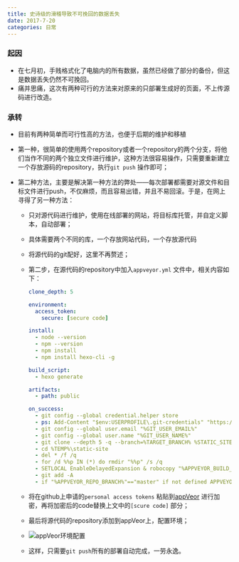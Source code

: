 ```yaml
---
title: 史诗级的滑稽导致不可挽回的数据丢失
date: 2017-7-20
categories: 日常
---
```


### 起因

- 在七月初，手贱格式化了电脑内的所有数据，虽然已经做了部分的备份，但这是数据丢失仍然不可挽回。
- 痛并思痛，这次有两种可行的方法来对原来的只部署生成好的页面，不上传源码进行改造。

### 承转

- 目前有两种简单而可行性高的方法，也便于后期的维护和移植

- 第一种，很简单的使用两个repository或者一个repository的两个分支，将他们当作不同的两个独立文件进行维护，这种方法很容易操作，只需要重新建立一个存放源码的repository，执行`git push` 操作即可；

- 第二种方法，主要是解决第一种方法的弊处——每次部署都需要对源文件和目标文件进行push，不仅麻烦，而且容易出错，并且不易回滚。于是，在网上寻得了另一种方法：

  - 只对源代码进行维护，使用在线部署的网站，将目标库托管，并自定义脚本，自动部署；

  - 具体需要两个不同的库，一个存放网站代码，一个存放源代码

  - 将源代码的git配好，这里不再赘述；

  - 第二步，在源代码的repository中加入`appveyor.yml` 文件中，相关内容如下：

    ```yaml
    clone_depth: 5

    environment:
      access_token:
        secure: [secure code]

    install:
      - node --version
      - npm --version
      - npm install
      - npm install hexo-cli -g

    build_script:
      - hexo generate

    artifacts:
      - path: public

    on_success:
      - git config --global credential.helper store
      - ps: Add-Content "$env:USERPROFILE\.git-credentials" "https://$($env:access_token):x-oauth-basic@github.com`n"
      - git config --global user.email "%GIT_USER_EMAIL%"
      - git config --global user.name "%GIT_USER_NAME%"
      - git clone --depth 5 -q --branch=%TARGET_BRANCH% %STATIC_SITE_REPO% %TEMP%\static-site
      - cd %TEMP%\static-site
      - del * /f /q
      - for /d %%p IN (*) do rmdir "%%p" /s /q
      - SETLOCAL EnableDelayedExpansion & robocopy "%APPVEYOR_BUILD_FOLDER%\public" "%TEMP%\static-site" /e & IF !ERRORLEVEL! EQU 1 (exit 0) ELSE (IF !ERRORLEVEL! EQU 3 (exit 0) ELSE (exit 1))
      - git add -A
      - if "%APPVEYOR_REPO_BRANCH%"=="master" if not defined APPVEYOR_PULL_REQUEST_NUMBER (git diff --quiet --exit-code --cached || git commit -m "Update Static Site" && git push origin %TARGET_BRANCH% && appveyor AddMessage "Static Site Updated")
    ```

  - 将在github上申请的`personal access tokens` 粘贴到[appVeor](https://ci.appveyor.com/tools/encrypt) 进行加密，再将加密后的code替换上文中的`[scure code]` 部分；

  - 最后将源代码的repository添加到appVeor上，配置环境；

  - ![appVeor环境配置](http://i1.buimg.com/601522/66792bdc37b409e5.png)

  - 这样，只需要`git push`所有的部署自动完成，一劳永逸。